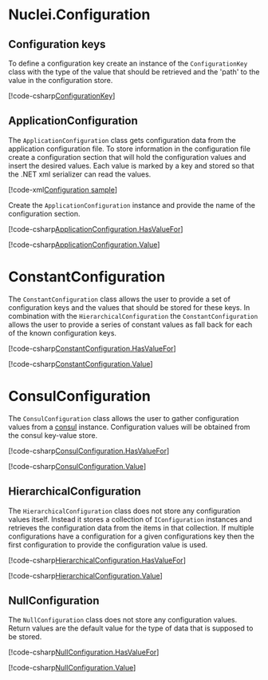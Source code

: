 
# Nuclei.Configuration


## Configuration keys

To define a configuration key create an instance of the `ConfigurationKey` class with the type of the value that should be retrieved and the 'path' to the value in the
configuration store.

[!code-csharp[ConfigurationKey](..\..\Nuclei.Configuration.Samples\ApplicationConfigurationSample.cs?range=19)]

## ApplicationConfiguration

The `ApplicationConfiguration` class gets configuration data from the application configuration file. To store information in the configuration file create
a configuration section that will hold the configuration values and insert the desired values. Each value is marked by a key and stored so that the
.NET xml serializer can read the values.

[!code-xml[Configuration sample](..\..\Nuclei.Configuration.Samples\app.config)]

Create the `ApplicationConfiguration` instance and provide the name of the configuration section.

[!code-csharp[ApplicationConfiguration.HasValueFor](..\..\Nuclei.Configuration.Samples\ApplicationConfigurationSample.cs?range=19-22)]

[!code-csharp[ApplicationConfiguration.Value](..\..\Nuclei.Configuration.Samples\ApplicationConfigurationSample.cs?range=32-35)]


# ConstantConfiguration

The `ConstantConfiguration` class allows the user to provide a set of configuration keys and the values that should be stored for these keys. In combination with the
`HierarchicalConfiguration` the `ConstantConfiguration` allows the user to provide a series of constant values as fall back for each of the known configuration keys.

[!code-csharp[ConstantConfiguration.HasValueFor](..\..\Nuclei.Configuration.Samples\ConstantConfigurationSample.cs?range=19-26)]

[!code-csharp[ConstantConfiguration.Value](..\..\Nuclei.Configuration.Samples\ConstantConfigurationSample.cs?range=34-42)]


# ConsulConfiguration

The `ConsulConfiguration` class allows the user to gather configuration values from a [consul](https://consul.io) instance. Configuration values will be obtained from
the consul key-value store.

[!code-csharp[ConsulConfiguration.HasValueFor](..\..\Nuclei.Configuration.Samples\ConsulConfigurationSample.cs?range=20-33)]

[!code-csharp[ConsulConfiguration.Value](..\..\Nuclei.Configuration.Samples\ConsulConfigurationSample.cs?range=43-57)]


## HierarchicalConfiguration

The `HierarchicalConfiguration` class does not store any configuration values itself. Instead it stores a collection of `IConfiguration` instances and retrieves the
configuration data from the items in that collection. If multiple configurations have a configuration for a given configurations key then the first configuration
to provide the configuration value is used.

[!code-csharp[HierarchicalConfiguration.HasValueFor](..\..\Nuclei.Configuration.Samples\HierarchicalConfigurationSample.cs?range=19-26)]

[!code-csharp[HierarchicalConfiguration.Value](..\..\Nuclei.Configuration.Samples\HierarchicalConfigurationSample.cs?range=36-43)]


## NullConfiguration

The `NullConfiguration` class does not store any configuration values. Return values are the default value for the type of data that is supposed to be stored.

[!code-csharp[NullConfiguration.HasValueFor](..\..\Nuclei.Configuration.Samples\NullConfigurationSample.cs?range=18-21)]

[!code-csharp[NullConfiguration.Value](..\..\Nuclei.Configuration.Samples\NullConfigurationSample.cs?range=29-32)]

